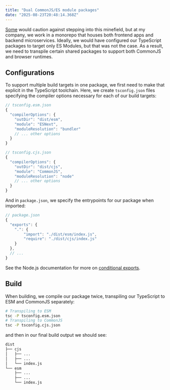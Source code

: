 ```yaml
---
title: "Dual CommonJS/ES module packages"
date: "2025-08-23T20:48:14.368Z"
---
```


[Some](https://github.com/macalinao/style-guide#ian-macalinaos-style-guide) would caution against stepping into this minefield, but at my company, we work in a monorepo that houses both frontend apps and backend microservices. Ideally, we would have configured our TypeScript packages to target only ES Modules, but that was not the case. As a result, we need to transpile certain shared packages to support both CommonJS and browser runtimes.

## Configurations
To support multiple build targets in one package, we first need to make that explicit in the TypeScript toolchain. Here, we create `tsconfig.json` files specifying the compiler options necessary for each of our build targets:

```javascript
// tsconfig.esm.json
{
  "compilerOptions": {
    "outDir": "dist/esm",
    "module": "ESNext",
    "moduleResolution": "bundler"
    // ... other options
  }
}
```

```javascript
// tsconfig.cjs.json
{
  "compilerOptions": {
    "outDir": "dist/cjs",
    "module": "CommonJS",
    "moduleResolution": "node"
    // ... other options
  }
}
```

And in `package.json`, we specify the entrypoints for our package when imported:
```javascript
// package.json
{
  "exports": {
    ".": {
        "import": "./dist/esm/index.js",
        "require": "./dist/cjs/index.js"
    }
  },
  // ...
} 
```

See the Node.js documentation for more on [conditional exports](https://nodejs.org/api/packages.html#conditional-exports).

## Build

When building, we compile our package twice, transpiling our TypeScript to ESM and CommonJS separately:

```sh
# Transpiling to ESM
tsc -P tsconfig.esm.json
# Transpiling to CommonJS
tsc -P tsconfig.cjs.json
```

and then in our final build output we should see:
```sh
dist
├── cjs
│   ├── ...
│   ├── ...
│   └── index.js
└── esm
    ├── ...
    ├── ...
    └── index.js
```
